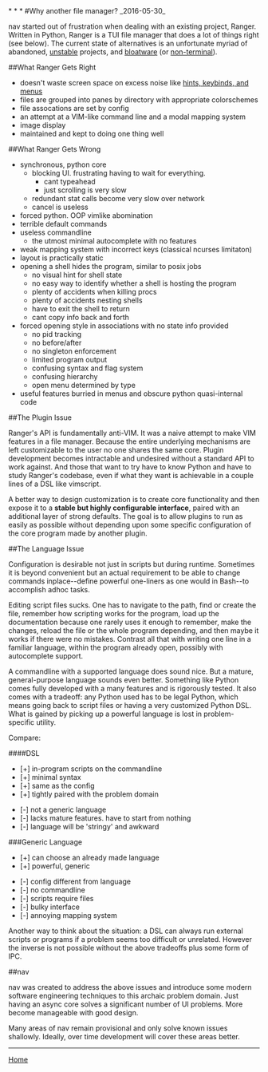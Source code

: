 <title>Why another file manager</title>
<link rel="stylesheet" href="../css/base.css">
* * *
#Why another file manager?
_2016-05-30_

nav started out of frustration when dealing with an existing project, Ranger. Written in Python, Ranger is a TUI file manager that does a lot of things right (see below). The current state of alternatives is an unfortunate myriad of abandoned, [unstable](http://vifm.info/) projects, and [bloatware](https://github.com/MidnightCommander/mc) (or [non-terminal](http://docs.xfce.org/xfce/thunar/start)).

##What Ranger Gets Right

* doesn't waste screen space on excess noise like [hints, keybinds, and menus](https://upload.wikimedia.org/wikipedia/commons/9/9b/Midnight_Commander_4.7.0.9_on_Ubuntu_11.04.png)
* files are grouped into panes by directory with appropriate colorschemes
* file assocations are set by config
* an attempt at a VIM-like command line and a modal mapping system
* image display
* maintained and kept to doing one thing well

##What Ranger Gets Wrong

* synchronous, python core
  * blocking UI. frustrating having to wait for everything.
    * cant typeahead
    * just scrolling is very slow
  * redundant stat calls become very slow over network
  * cancel is useless
* forced python. OOP vimlike abomination
* terrible default commands
* useless commandline
  * the utmost minimal autocomplete with no features
* weak mapping system with incorrect keys (classical ncurses limitaton)
* layout is practically static
* opening a shell hides the program, similar to posix jobs
  * no visual hint for shell state
  * no easy way to identify whether a shell is hosting the program
  * plenty of accidents when killing procs
  * plenty of accidents nesting shells
  * have to exit the shell to return
  * cant copy info back and forth
* forced opening style in associations with no state info provided
  * no pid tracking
  * no before/after
  * no singleton enforcement
  * limited program output
  * confusing syntax and flag system
  * confusing hierarchy
  * open menu determined by type
* useful features burried in menus and obscure python quasi-internal code

##The Plugin Issue

Ranger's API is fundamentally anti-VIM. It was a naive attempt to make VIM features in a file manager. Because the entire underlying mechanisms are left customizable to the user no one shares the same core. Plugin development becomes intractable and undesired without a standard API to work against. And those that want to try have to know Python and have to study Ranger's codebase, even if what they want is achievable in a couple lines of a DSL like vimscript.

A better way to design customization is to create core functionality and then expose it to a **stable but highly configurable interface**, paired with an additional layer of strong defaults. The goal is to allow plugins to run as easily as possible without depending upon some specific configuration of the core program made by another plugin.

##The Language Issue

Configuration is desirable not just in scripts but during runtime. Sometimes it is beyond convenient but an actual requirement to be able to change commands inplace--define powerful one-liners as one would in Bash--to accomplish adhoc tasks. 

Editing script files sucks. One has to navigate to the path, find or create the file, remember how scripting works for the program, load up the documentation because one rarely uses it enough to remember, make the changes, reload the file or the whole program depending, and then maybe it works if there were no mistakes. Contrast all that with writing one line in a familiar language, within the program already open, possibly with autocomplete support.

A commandline with a supported language does sound nice. But a mature, general-purpose language sounds even better. Something like Python comes fully developed with a many features and is rigorously tested. It also comes with a tradeoff: any Python used has to be legal Python, which means going back to script files or having a very customized Python DSL. What is gained by picking up a powerful language is lost in problem-specific utility.

Compare:

####DSL
+ [+] in-program scripts on the commandline
+ [+] minimal syntax
+ [+] same as the config
+ [+] tightly paired with the problem domain
- [-] not a generic language
- [-] lacks mature features. have to start from nothing
- [-] language will be 'stringy' and awkward

###Generic Language
+ [+] can choose an already made language
+ [+] powerful, generic
- [-] config different from language
- [-] no commandline
- [-] scripts require files
- [-] bulky interface
- [-] annoying mapping system

Another way to think about the situation: a DSL can always run external scripts or programs if a problem seems too difficult or unrelated. However the inverse is not possible without the above tradeoffs plus some form of IPC.

##nav

nav was created to address the above issues and introduce some modern software engineering techniques to this archaic problem domain. Just having an async core solves a significant number of UI problems. More become manageable with good design.

Many areas of nav remain provisional and only solve known issues shallowly. Ideally, over time development will cover these areas better.
* * *
<div id="footer">
  <a href=../index>Home</a>
</div>
